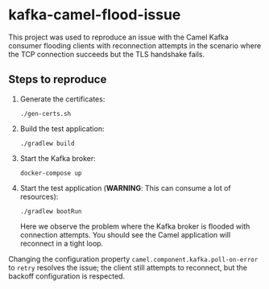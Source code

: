 # kafka-camel-flood-issue

This project was used to reproduce an issue with the Camel Kafka consumer flooding clients with reconnection attempts
in the scenario where the TCP connection succeeds but the TLS handshake fails.

## Steps to reproduce

1. Generate the certificates:  
   ```shell
   ./gen-certs.sh
   ```

2. Build the test application:
   ```shell
   ./gradlew build
   ```

3. Start the Kafka broker:
   ```shell
   docker-compose up
   ```

4. Start the test application  (**WARNING**: This can consume a lot of resources):
   ```shell
   ./gradlew bootRun
   ```
   Here we observe the problem where the Kafka broker is flooded with connection attempts. You should see the Camel
   application will reconnect in a tight loop.

Changing the configuration property `camel.component.kafka.poll-on-error` to `retry` resolves the issue; the client
still attempts to reconnect, but the backoff configuration is respected.
